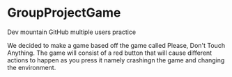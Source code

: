 # GroupProjectGame
Dev mountain GitHub multiple users practice

We decided to make a game based off the game called Please, Don't Touch Anything. 
The game will consist of a red button that will cause different actions to happen as you press it namely crashingn the game and changing the environment.
